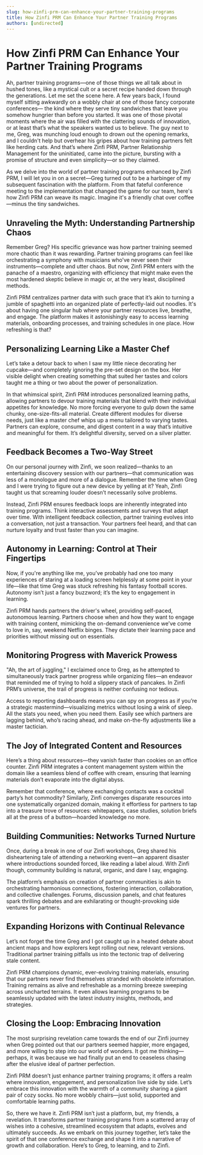 ```yaml
---
slug: how-zinfi-prm-can-enhance-your-partner-training-programs
title: How Zinfi PRM Can Enhance Your Partner Training Programs
authors: [undirected]
---
```



# How Zinfi PRM Can Enhance Your Partner Training Programs

Ah, partner training programs—one of those things we all talk about in hushed tones, like a mystical cult or a secret recipe handed down through the generations. Let me set the scene here. A few years back, I found myself sitting awkwardly on a wobbly chair at one of those fancy corporate conferences— the kind where they serve tiny sandwiches that leave you somehow hungrier than before you started. It was one of those pivotal moments where the air was filled with the clattering sounds of innovation, or at least that’s what the speakers wanted us to believe. The guy next to me, Greg, was munching loud enough to drown out the opening remarks, and I couldn't help but overhear his gripes about how training partners felt like herding cats. And that’s where Zinfi PRM, Partner Relationship Management for the uninitiated, came into the picture, bursting with a promise of structure and even simplicity—or so they claimed.

As we delve into the world of partner training programs enhanced by Zinfi PRM, I will let you in on a secret—Greg turned out to be a harbinger of my subsequent fascination with the platform. From that fateful conference meeting to the implementation that changed the game for our team, here's how Zinfi PRM can weave its magic. Imagine it's a friendly chat over coffee—minus the tiny sandwiches.

## Unraveling the Myth: Understanding Partnership Chaos

Remember Greg? His specific grievance was how partner training seemed more chaotic than it was rewarding. Partner training programs can feel like orchestrating a symphony with musicians who’ve never seen their instruments—complete and utter chaos. But now, Zinfi PRM enters with the panache of a maestro, organizing with efficiency that might make even the most hardened skeptic believe in magic or, at the very least, disciplined methods.

Zinfi PRM centralizes partner data with such grace that it’s akin to turning a jumble of spaghetti into an organized plate of perfectly-laid out noodles. It's about having one singular hub where your partner resources live, breathe, and engage. The platform makes it astonishingly easy to access learning materials, onboarding processes, and training schedules in one place. How refreshing is that?

## Personalizing Learning Like a Master Chef

Let’s take a detour back to when I saw my little niece decorating her cupcake—and completely ignoring the pre-set design on the box. Her visible delight when creating something that suited her tastes and colors taught me a thing or two about the power of personalization.

In that whimsical spirit, Zinfi PRM introduces personalized learning paths, allowing partners to devour training materials that blend with their individual appetites for knowledge. No more forcing everyone to gulp down the same chunky, one-size-fits-all material. Create different modules for diverse needs, just like a master chef whips up a menu tailored to varying tastes. Partners can explore, consume, and digest content in a way that’s intuitive and meaningful for them. It’s delightful diversity, served on a silver platter.

## Feedback Becomes a Two-Way Street

On our personal journey with Zinfi, we soon realized—thanks to an entertaining discovery session with our partners—that communication was less of a monologue and more of a dialogue. Remember the time when Greg and I were trying to figure out a new device by yelling at it? Yeah, Zinfi taught us that screaming louder doesn’t necessarily solve problems.

Instead, Zinfi PRM ensures feedback loops are inherently integrated into training programs. Think interactive assessments and surveys that adapt over time. With intelligent feedback collection, partner training evolves into a conversation, not just a transaction. Your partners feel heard, and that can nurture loyalty and trust faster than you can imagine.

## Autonomy in Learning: Control at Their Fingertips

Now, if you're anything like me, you’ve probably had one too many experiences of staring at a loading screen helplessly at some point in your life—like that time Greg was stuck refreshing his fantasy football scores. Autonomy isn’t just a fancy buzzword; it’s the key to engagement in learning.

Zinfi PRM hands partners the driver's wheel, providing self-paced, autonomous learning. Partners choose when and how they want to engage with training content, mimicking the on-demand convenience we’ve come to love in, say, weekend Netflix binges. They dictate their learning pace and priorities without missing out on essentials.

## Monitoring Progress with Maverick Prowess

"Ah, the art of juggling," I exclaimed once to Greg, as he attempted to simultaneously track partner progress while organizing files—an endeavor that reminded me of trying to hold a slippery stack of pancakes. In Zinfi PRM’s universe, the trail of progress is neither confusing nor tedious.

Access to reporting dashboards means you can spy on progress as if you’re a strategic mastermind—visualizing metrics without losing a wink of sleep. All the stats you need, when you need them. Easily see which partners are lagging behind, who’s racing ahead, and make on-the-fly adjustments like a master tactician.

## The Joy of Integrated Content and Resources

Here’s a thing about resources—they vanish faster than cookies on an office counter. Zinfi PRM integrates a content management system within the domain like a seamless blend of coffee with cream, ensuring that learning materials don’t evaporate into the digital abyss.

Remember that conference, where exchanging contacts was a cocktail party’s hot commodity? Similarly, Zinfi converges disparate resources into one systematically organized domain, making it effortless for partners to tap into a treasure trove of resources: whitepapers, case studies, solution briefs all at the press of a button—hoarded knowledge no more.

## Building Communities: Networks Turned Nurture

Once, during a break in one of our Zinfi workshops, Greg shared his disheartening tale of attending a networking event—an apparent disaster where introductions sounded forced, like reading a label aloud. With Zinfi though, community building is natural, organic, and dare I say, engaging.

The platform’s emphasis on creation of partner communities is akin to orchestrating harmonious connections, fostering interaction, collaboration, and collective challenges. Forums, discussion panels, and chat features spark thrilling debates and are exhilarating or thought-provoking side ventures for partners.

## Expanding Horizons with Continual Relevance

Let’s not forget the time Greg and I got caught up in a heated debate about ancient maps and how explorers kept rolling out new, relevant versions. Traditional partner training pitfalls us into the tectonic trap of delivering stale content.

Zinfi PRM champions dynamic, ever-evolving training materials, ensuring that our partners never find themselves stranded with obsolete information. Training remains as alive and refreshable as a morning breeze sweeping across uncharted terrains. It even allows learning programs to be seamlessly updated with the latest industry insights, methods, and strategies.

## Closing the Loop: Embracing Innovation

The most surprising revelation came towards the end of our Zinfi journey when Greg pointed out that our partners seemed happier, more engaged, and more willing to step into our world of wonders. It got me thinking—perhaps, it was because we had finally put an end to ceaseless chasing after the elusive ideal of partner perfection.

Zinfi PRM doesn’t just enhance partner training programs; it offers a realm where innovation, engagement, and personalization live side by side. Let’s embrace this innovation with the warmth of a community sharing a giant pair of cozy socks. No more wobbly chairs—just solid, supported and comfortable learning paths.

So, there we have it. Zinfi PRM isn’t just a platform, but, my friends, a revelation. It transforms partner training programs from a scattered array of wishes into a cohesive, streamlined ecosystem that adapts, evolves and ultimately succeeds. As we embark on this journey together, let’s take the spirit of that one conference exchange and shape it into a narrative of growth and collaboration. Here’s to Greg, to learning, and to Zinfi.